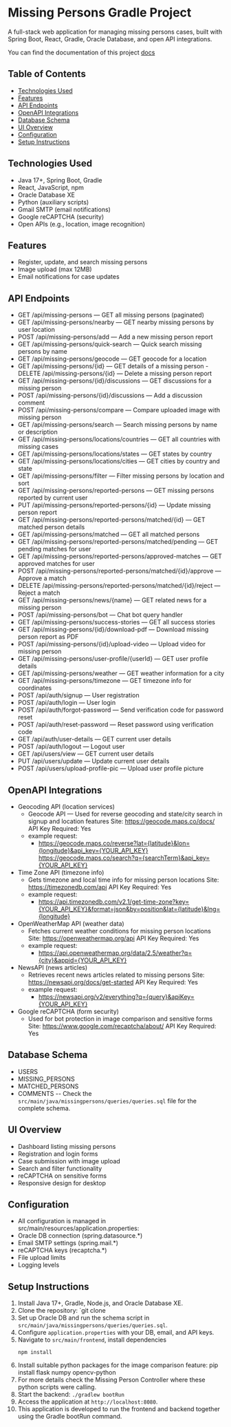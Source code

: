 # Missing Persons Gradle Project

A full-stack web application for managing missing persons cases, built with Spring Boot, React, Gradle, Oracle Database, 
and open API integrations.

You can find the documentation of this project [docs](https://github.com/RapoluTarunsai/MissingPersonsGradleProject/blob/master/docs/Traceback%20Doc.pdf)
## Table of Contents

- [Technologies Used](#technologies-used)
- [Features](#features)
- [API Endpoints](#api-endpoints)
- [OpenAPI Integrations](#openapi-integrations)
- [Database Schema](#database-schema)
- [UI Overview](#ui-overview)
- [Configuration](#configuration)
- [Setup Instructions](#setup-instructions)


## Technologies Used

- Java 17+, Spring Boot, Gradle
- React, JavaScript, npm
- Oracle Database XE
- Python (auxiliary scripts)
- Gmail SMTP (email notifications)
- Google reCAPTCHA (security)
- Open APIs (e.g., location, image recognition)

## Features

- Register, update, and search missing persons
- Image upload (max 12MB)
- Email notifications for case updates

## API Endpoints

- GET /api/missing-persons — GET all missing persons (paginated)
- GET /api/missing-persons/nearby — GET nearby missing persons by user location
- POST /api/missing-persons/add — Add a new missing person report
- GET /api/missing-persons/quick-search — Quick search missing persons by name
- GET /api/missing-persons/geocode — GET geocode for a location
- GET /api/missing-persons/{id} — GET details of a missing person
-DELETE /api/missing-persons/{id} — Delete a missing person report
- GET /api/missing-persons/{id}/discussions — GET discussions for a missing person
- POST /api/missing-persons/{id}/discussions — Add a discussion comment
- POST /api/missing-persons/compare — Compare uploaded image with missing person
- GET /api/missing-persons/search — Search missing persons by name or description
- GET /api/missing-persons/locations/countries — GET all countries with missing cases
- GET /api/missing-persons/locations/states — GET states by country
- GET /api/missing-persons/locations/cities — GET cities by country and state
- GET /api/missing-persons/filter — Filter missing persons by location and sort
- GET /api/missing-persons/reported-persons — GET missing persons reported by current user
- PUT /api/missing-persons/reported-persons/{id} — Update missing person report
- GET /api/missing-persons/reported-persons/matched/{id} — GET matched person details
- GET /api/missing-persons/matched — GET all matched persons
- GET /api/missing-persons/reported-persons/matched/pending — GET pending matches for user
- GET /api/missing-persons/reported-persons/approved-matches — GET approved matches for user
- POST /api/missing-persons/reported-persons/matched/{id}/approve — Approve a match
- DELETE /api/missing-persons/reported-persons/matched/{id}/reject — Reject a match
- GET /api/missing-persons/news/{name} — GET related news for a missing person
- POST /api/missing-persons/bot — Chat bot query handler
- GET /api/missing-persons/success-stories — GET all success stories
- GET /api/missing-persons/{id}/download-pdf — Download missing person report as PDF
- POST /api/missing-persons/{id}/upload-video — Upload video for missing person
- GET /api/missing-persons/user-profile/{userId} — GET user profile details
- GET /api/missing-persons/weather — GET weather information for a city
- GET /api/missing-persons/timezone — GET timezone info for coordinates
- POST /api/auth/signup — User registration
- POST /api/auth/login — User login
- POST /api/auth/forgot-password — Send verification code for password reset
- POST /api/auth/reset-password — Reset password using verification code
- GET /api/auth/user-details — GET current user details
- POST /api/auth/logout — Logout user
- GET /api/users/view — GET current user details
- PUT /api/users/update — Update current user details
- POST /api/users/upload-profile-pic — Upload user profile picture

## OpenAPI Integrations
- Geocoding API (location services)
    - Geocode API — Used for reverse geocoding and state/city search in signup and location features
      Site: https://geocode.maps.co/docs/
      API Key Required: Yes
    - example request: 
      - https://geocode.maps.co/reverse?lat={latitude}&lon={longitude}&api_key={YOUR_API_KEY}
        https://geocode.maps.co/search?q={searchTerm}&api_key={YOUR_API_KEY}
- Time Zone API (timezone info)
    -  Gets timezone and local time info for missing person locations
      Site: https://timezonedb.com/api
      API Key Required: Yes
    - example request: 
      - https://api.timezonedb.com/v2.1/get-time-zone?key={YOUR_API_KEY}&format=json&by=position&lat={latitude}&lng={longitude}
- OpenWeatherMap API (weather data)
    - Fetches current weather conditions for missing person locations
      Site: https://openweathermap.org/api
      API Key Required: Yes
    - example request: 
      - https://api.openweathermap.org/data/2.5/weather?q={city}&appid={YOUR_API_KEY}
- NewsAPI (news articles)
    - Retrieves recent news articles related to missing persons
      Site: https://newsapi.org/docs/get-started
      API Key Required: Yes
    - example request: 
      - https://newsapi.org/v2/everything?q={query}&apiKey={YOUR_API_KEY}
- Google reCAPTCHA (form security)
    -  Used for bot protection in image comparison and sensitive forms
      Site: https://www.google.com/recaptcha/about/
      API Key Required: Yes


## Database Schema
- USERS
- MISSING_PERSONS
- MATCHED_PERSONS
- COMMENTS
-- Check the `src/main/java/missingpersons/queries/queries.sql` file for the complete schema.

## UI Overview
- Dashboard listing missing persons
- Registration and login forms
- Case submission with image upload
- Search and filter functionality
- reCAPTCHA on sensitive forms
- Responsive design for desktop

## Configuration
- All configuration is managed in src/main/resources/application.properties:
- Oracle DB connection (spring.datasource.*)
- Email SMTP settings (spring.mail.*)
- reCAPTCHA keys (recaptcha.*)
- File upload limits
- Logging levels

## Setup Instructions
1. Install Java 17+, Gradle, Node.js, and Oracle Database XE.
2. Clone the repository: `git clone
3. Set up Oracle DB and run the schema script in `src/main/java/missingpersons/queries/queries.sql`.
4. Configure `application.properties` with your DB, email, and API keys.
5. Navigate to `src/main/frontend`, install dependencies
   ```cd src/main/frontend
   npm install
6. Install suitable python packages for the image comparison feature:
   pip install flask numpy opencv-python   
7. For more details check the Missing Person Controller where these python scripts were calling.
8. Start the backend: `./gradlew bootRun`
9. Access the application at `http://localhost:8080`.
10. This application is developed to run the frontend and backend together using the Gradle bootRun command. 

